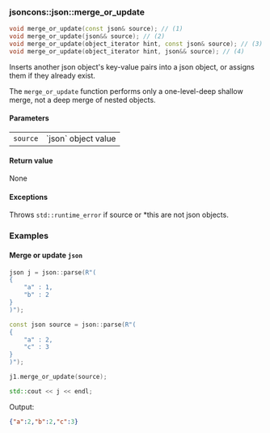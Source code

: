 ### jsoncons::json::merge_or_update

```c++
void merge_or_update(const json& source); // (1)
void merge_or_update(json&& source); // (2)
void merge_or_update(object_iterator hint, const json& source); // (3)
void merge_or_update(object_iterator hint, json&& source); // (4)
```

Inserts another json object's key-value pairs into a json object, or assigns them if they already exist.

The `merge_or_update` function performs only a one-level-deep shallow merge, not a deep merge of nested objects.

#### Parameters

<table>
  <tr>
    <td><code>source</code></td>
    <td>`json` object value</td> 
  </tr>
</table>

#### Return value

None

#### Exceptions

Throws `std::runtime_error` if source or *this are not json objects.

### Examples

#### Merge or update `json`

```c++
json j = json::parse(R"(
{
    "a" : 1,
    "b" : 2
}
)");

const json source = json::parse(R"(
{
    "a" : 2,
    "c" : 3
}
)");

j1.merge_or_update(source);

std::cout << j << endl;
```
Output:

```json
{"a":2,"b":2,"c":3}
```


